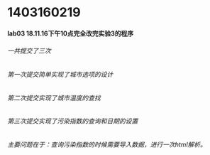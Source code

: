 # 1403160219
#### lab03  18.11.16下午10点完全改完实验3的程序
###### 一共提交了三次
###### 第一次提交简单实现了城市选项的设计
###### 第二次提交实现了城市温度的查找
###### 第三次提交实现了污染指数的查询和日期的设置
###### 主要问题在于：查询污染指数的时候需要导入数据，进行一次html解析。